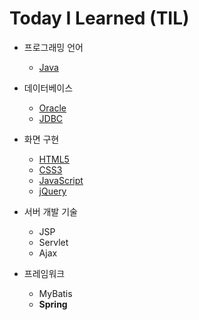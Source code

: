 # Today I Learned (TIL)

* 프로그래밍 언어
  * [Java](https://github.com/kleg26315/TIL/tree/master/JAVA)

* 데이터베이스
  * [Oracle](https://github.com/kleg26315/TIL/tree/master/SQL)
  * [JDBC](https://github.com/kleg26315/TIL/tree/master/JDBC)

* 화면 구현
  * [HTML5](https://github.com/kleg26315/TIL/tree/master/CODE/HTML5)
  * [CSS3](https://github.com/kleg26315/TIL/tree/master/CODE/CSS3)
  * [JavaScript](https://github.com/kleg26315/TIL/tree/master/CODE/JavaScript)
  * [jQuery](https://github.com/kleg26315/TIL/tree/master/CODE/jQuery)

* 서버 개발 기술
  * JSP
  * Servlet
  * Ajax

* 프레임워크
  * MyBatis
  * **Spring**
